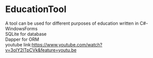 # EducationTool
A tool can be used for different purposes of education written in C#-WindowsForms\
SQLite for database\
Dapper for ORM\
youtube link:https://www.youtube.com/watch?v=3oIY2ITpCVk&feature=youtu.be
